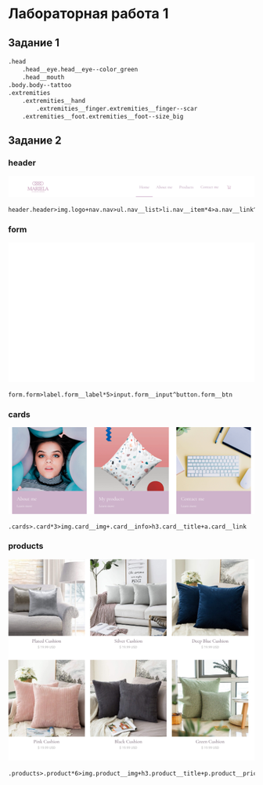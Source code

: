 # Лабораторная работа 1

## Задание 1

```
.head
    .head__eye.head__eye--color_green
    .head__mouth
.body.body--tattoo
.extremities
    .extremities__hand
        .extremities__finger.extremities__finger--scar
    .extremities__foot.extremities__foot--size_big
```

## Задание 2

### header

![header](./img/header.png)

```
header.header>img.logo+nav.nav>ul.nav__list>li.nav__item*4>a.nav__link^li.nav__item>a.nav__link>img.nav__img

```

### form

![form](./img/form.png)

```
form.form>label.form__label*5>input.form__input^button.form__btn
```

### cards

![cards](./img/cards.png)

```
.cards>.card*3>img.card__img+.card__info>h3.card__title+a.card__link
```

### products

![products](./img/products.png)

```
.products>.product*6>img.product__img+h3.product__title+p.product__price
```
